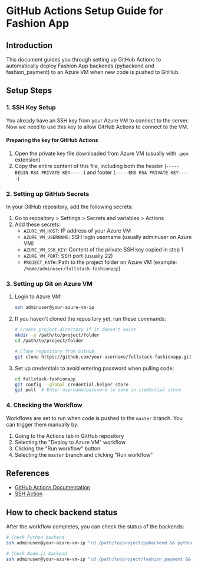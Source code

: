 # GitHub Actions Setup Guide for Fashion App

## Introduction

This document guides you through setting up GitHub Actions to automatically deploy Fashion App backends (pybackend and fashion_payment) to an Azure VM when new code is pushed to GitHub.

## Setup Steps

### 1. SSH Key Setup

You already have an SSH key from your Azure VM to connect to the server. Now we need to use this key to allow GitHub Actions to connect to the VM.

#### Preparing the key for GitHub Actions

1. Open the private key file downloaded from Azure VM (usually with `.pem` extension)
2. Copy the entire content of this file, including both the header (`-----BEGIN RSA PRIVATE KEY-----`) and footer (`-----END RSA PRIVATE KEY-----`)

### 2. Setting up GitHub Secrets

In your GitHub repository, add the following secrets:

1. Go to repository > Settings > Secrets and variables > Actions
2. Add these secrets:
   - `AZURE_VM_HOST`: IP address of your Azure VM
   - `AZURE_VM_USERNAME`: SSH login username (usually adminuser on Azure VM)
   - `AZURE_VM_SSH_KEY`: Content of the private SSH key copied in step 1
   - `AZURE_VM_PORT`: SSH port (usually 22)
   - `PROJECT_PATH`: Path to the project folder on Azure VM (example: `/home/adminuser/fullstack-fashionapp`)

### 3. Setting up Git on Azure VM

1. Login to Azure VM:

   ```bash
   ssh adminuser@your-azure-vm-ip
   ```

2. If you haven't cloned the repository yet, run these commands:

   ```bash
   # Create project directory if it doesn't exist
   mkdir -p /path/to/project/folder
   cd /path/to/project/folder
   
   # Clone repository from GitHub
   git clone https://github.com/your-username/fullstack-fashionapp.git
   ```

3. Set up credentials to avoid entering password when pulling code:

   ```bash
   cd fullstack-fashionapp
   git config --global credential.helper store
   git pull  # Enter username/password to save in credential store
   ```

### 4. Checking the Workflow

Workflows are set to run when code is pushed to the `master` branch. You can trigger them manually by:

1. Going to the Actions tab in GitHub repository
2. Selecting the "Deploy to Azure VM" workflow
3. Clicking the "Run workflow" button
4. Selecting the `master` branch and clicking "Run workflow"

## References

- [GitHub Actions Documentation](https://docs.github.com/en/actions)
- [SSH Action](https://github.com/appleboy/ssh-action)

## How to check backend status

After the workflow completes, you can check the status of the backends:

```bash
# Check Python backend
ssh adminuser@your-azure-vm-ip "cd /path/to/project/pybackend && python run_azure_server.py --action status"

# Check Node.js backend
ssh adminuser@your-azure-vm-ip "cd /path/to/project/fashion_payment && node run_azure_server.js status"
```
